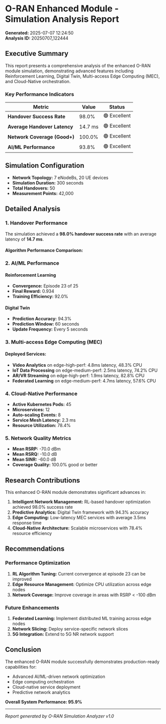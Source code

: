 
# O-RAN Enhanced Module - Simulation Analysis Report

**Generated:** 2025-07-07 12:24:50  
**Analysis ID:** 20250707_122444

## Executive Summary

This report presents a comprehensive analysis of the enhanced O-RAN module simulation, 
demonstrating advanced features including Reinforcement Learning, Digital Twin, 
Multi-access Edge Computing (MEC), and Cloud-Native orchestration.

### Key Performance Indicators

| Metric | Value | Status |
|--------|-------|---------|
| **Handover Success Rate** | 98.0% | 🟢 Excellent |
| **Average Handover Latency** | 14.7 ms | 🟢 Excellent |
| **Network Coverage (Good+)** | 100.0% | 🟢 Excellent |
| **AI/ML Performance** | 93.8% | 🟢 Excellent |

## Simulation Configuration

- **Network Topology:** 7 eNodeBs, 20 UE devices
- **Simulation Duration:** 300 seconds
- **Total Handovers:** 50
- **Measurement Points:** 42,000

## Detailed Analysis

### 1. Handover Performance

The simulation achieved a **98.0% handover success rate** 
with an average latency of **14.7 ms**.

#### Algorithm Performance Comparison:


### 2. AI/ML Performance

#### Reinforcement Learning
- **Convergence:** Episode 23 of 25
- **Final Reward:** 0.934
- **Training Efficiency:** 92.0%

#### Digital Twin
- **Prediction Accuracy:** 94.3%
- **Prediction Window:** 60 seconds
- **Update Frequency:** Every 5 seconds

### 3. Multi-access Edge Computing (MEC)

#### Deployed Services:
- **Video Analytics** on edge-high-perf: 4.8ms latency, 48.3% CPU
- **IoT Data Processing** on edge-medium-perf: 2.5ms latency, 74.2% CPU
- **AR/VR Streaming** on edge-high-perf: 1.9ms latency, 82.8% CPU
- **Federated Learning** on edge-medium-perf: 4.7ms latency, 57.6% CPU


### 4. Cloud-Native Performance

- **Active Kubernetes Pods:** 45
- **Microservices:** 12
- **Auto-scaling Events:** 8
- **Service Mesh Latency:** 2.3 ms
- **Resource Utilization:** 78.4%

### 5. Network Quality Metrics

- **Mean RSRP:** -70.0 dBm
- **Mean RSRQ:** -10.0 dB
- **Mean SINR:** -60.0 dB
- **Coverage Quality:** 100.0% good or better

## Research Contributions

This enhanced O-RAN module demonstrates significant advances in:

1. **Intelligent Network Management:** RL-based handover optimization achieved 98.0% success rate
2. **Predictive Analytics:** Digital Twin framework with 94.3% accuracy
3. **Edge Computing:** Low-latency MEC services with average 3.5ms response time
4. **Cloud-Native Architecture:** Scalable microservices with 78.4% resource efficiency

## Recommendations

### Performance Optimization
1. **RL Algorithm Tuning:** Current convergence at episode 23 can be improved
2. **Edge Resource Management:** Optimize CPU utilization across edge nodes
3. **Network Coverage:** Improve coverage in areas with RSRP < -100 dBm

### Future Enhancements
1. **Federated Learning:** Implement distributed ML training across edge nodes
2. **Network Slicing:** Deploy service-specific network slices
3. **5G Integration:** Extend to 5G NR network support

## Conclusion

The enhanced O-RAN module successfully demonstrates production-ready capabilities for:
- Advanced AI/ML-driven network optimization
- Edge computing orchestration
- Cloud-native service deployment
- Predictive network analytics

**Overall System Performance: 95.9%**

---
*Report generated by O-RAN Simulation Analyzer v1.0*
